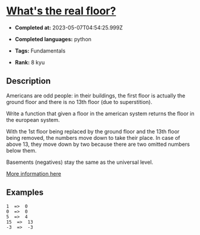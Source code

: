 # [What's the real floor?](https://www.codewars.com/kata/574b3b1599d8f897470018f6)

- **Completed at:** 2023-05-07T04:54:25.999Z

- **Completed languages:** python

- **Tags:** Fundamentals

- **Rank:** 8 kyu

## Description

Americans are odd people: in their buildings, the first floor is actually the ground floor and there is no 13th floor (due to superstition).

Write a function that given a floor in the american system returns the floor in the european system.

With the 1st floor being replaced by the ground floor and the 13th floor being removed, the numbers move down to take their place. In case of above 13, they move down by two because there are two omitted numbers below them.

Basements (negatives) stay the same as the universal level.

[More information here](https://en.wikipedia.org/wiki/Storey#European_scheme)

## Examples

```
1  =>  0 
0  =>  0
5  =>  4
15  =>  13
-3  =>  -3
```
